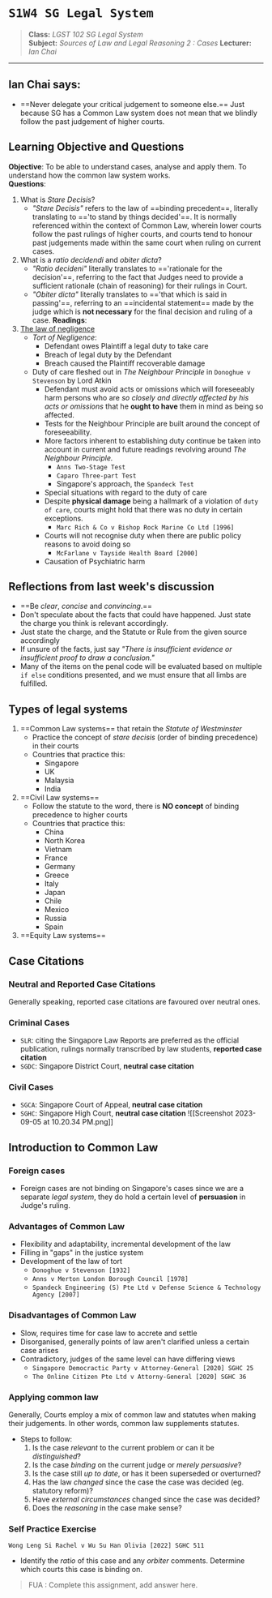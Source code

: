 # `S1W4 SG Legal System`

> **Class:** *LGST 102 SG Legal System*  
> **Subject:** *Sources of Law and Legal Reasoning 2 : Cases* 
> **Lecturer:** *Ian Chai*  

---
## Ian Chai says:
* ==Never delegate your critical judgement to someone else.== Just because SG has a Common Law system does not mean that we blindly follow the past judgement of higher courts.
## Learning Objective and Questions
**Objective**: To be able to understand cases, analyse and apply them. To understand how the common law system works.  
**Questions**:
1. What is _Stare Decisis_?
	* *"Stare Decisis"* refers to the law of ==binding precedent==, literally translating to =='to stand by things decided'==. It is normally referenced within the context of Common Law, wherein lower courts follow the past rulings of higher courts, and courts tend to honour past judgements made within the same court when ruling on current cases.
2. What is a _ratio decidendi_ and _obiter dicta_?
	* *"Ratio decideni"* literally translates to =='rationale for the decision'==, referring to the fact that Judges need to provide a sufficient rationale (chain of reasoning) for their rulings in Court.
	* *"Obiter dicta"* literally translates to =='that which is said in passing'==, referring to an ==incidental statement== made by the judge which is **not necessary** for the final decision and ruling of a case.
**Readings**:
1. [The law of negligence](https://www.singaporelawwatch.sg/About-Singapore-Law/Commercial-Law/ch-20-the-law-of-negligence)
	* *Tort of Negligence*: 
		* Defendant owes Plaintiff a legal duty to take care
		* Breach of legal duty by the Defendant
		* Breach caused the Plaintiff recoverable damage
	* Duty of care fleshed out in *The Neighbour Principle* in `Donoghue v Stevenson` by Lord Atkin
		* Defendant must avoid acts or omissions which will foreseeably harm persons who are *so closely and directly affected by his acts or omissions* that he **ought to have** them in mind as being so affected.  
		* Tests for the Neighbour Principle are built around the concept of foreseeability. 
		* More factors inherent to establishing duty continue be taken into account in current and future readings revolving around *The Neighbour Principle.*
			* `Anns Two-Stage Test`
			* `Caparo Three-part Test`
			* Singapore's approach, the `Spandeck Test`
		* Special situations with regard to the duty of care
		* Despite **physical damage** being a hallmark of a violation of `duty of care`, courts might hold that there was no duty in certain exceptions.
			* `Marc Rich & Co v Bishop Rock Marine Co Ltd [1996]`
		* Courts will not recognise duty when there are public policy reasons to avoid doing so
			* `McFarlane v Tayside Health Board [2000]`
		* Causation of Psychiatric harm
  
## Reflections from last week's discussion
* ==Be *clear*, *concise* and *convincing*.==
* Don't speculate about the facts that could have happened. Just state the charge you think is relevant accordingly.
* Just state the charge, and the Statute or Rule from the given source accordingly
* If unsure of the facts, just say *"There is insufficient evidence or insufficient proof to draw a conclusion."*
* Many of the items on the penal code will be evaluated based on multiple `if else` conditions presented, and we must ensure that all limbs are fulfilled.
  
## Types of legal systems
1. ==Common Law systems== that retain the *Statute of Westminster*
	* Practice the concept of *stare decisis* (order of binding precedence) in their courts
	* Countries that practice this:
		* Singapore
		* UK
		* Malaysia
		* India
2. ==Civil Law systems==
	* Follow the statute to the word, there is **NO concept** of binding precedence to higher courts
	* Countries that practice this:
		* China
		* North Korea
		* Vietnam
		* France
		* Germany
		* Greece
		* Italy
		* Japan
		* Chile
		* Mexico
		* Russia
		* Spain
3. ==Equity Law systems==
## Case Citations
### Neutral and Reported Case Citations
Generally speaking, reported case citations are favoured over neutral ones.
### Criminal Cases
* `SLR`: citing the Singapore Law Reports are preferred as the official publication, rulings normally transcribed by law students, **reported case citation**
* `SGDC`: Singapore District Court, **neutral case citation**
### Civil Cases
* `SGCA`: Singapore Court of Appeal, **neutral case citation**
* `SGHC`: Singapore High Court, **neutral case citation**
![[Screenshot 2023-09-05 at 10.20.34 PM.png]]
## Introduction to Common Law  
### Foreign cases
* Foreign cases are not binding on Singapore's cases since we are a separate *legal system*, they do hold a certain level of **persuasion** in Judge's ruling.
### Advantages of Common Law
* Flexibility and adaptability, incremental development of the law
* Filling in "gaps" in the justice system
* Development of the law of tort
	* `Donoghue v Stevenson [1932]`
	* `Anns v Merton London Borough Council [1978]`
	* `Spandeck Engineering (S) Pte Ltd v Defense Science & Technology Agency [2007]`
### Disadvantages of Common Law
* Slow, requires time for case law to accrete and settle
* Disorganised, generally points of law aren't clarified unless a certain case arises
* Contradictory, judges of the same level can have differing views
	* `Singapore Democractic Party v Attorney-General [2020] SGHC 25`
	* `The Online Citizen Pte Ltd v Attorny-General [2020] SGHC 36`
### Applying common law
Generally, Courts employ a mix of common law and statutes when making their judgements. In other words, common law supplements statutes.
* Steps to follow:
	1. Is the case *relevant* to the current problem or can it be *distinguished*?
	2. Is the case *binding* on the current judge or *merely persuasive*?
	3. Is the case still *up to date*, or has it been superseded or overturned?
	4. Has the law *changed* since the case the case was decided (eg. statutory reform)?
	5. Have *external circumstances* changed since the case was decided?
	6. Does the *reasoning* in the case make sense?

### Self Practice Exercise
`Wong Leng Si Rachel v Wu Su Han Olivia [2022] SGHC 511`
* Identify the *ratio* of this case and any *orbiter* comments. Determine which courts this case is binding on.
> FUA : Complete this assignment, add answer here.